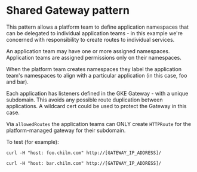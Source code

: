 <H1>Shared Gateway pattern</H1>

This pattern allows a platform team to define application namespaces that can be delegated to individual application teams - in this example we're concerned with responsibility to create routes to individual services.

An application team may have one or more assigned namespaces. Application teams are assigned permissions only on their namespaces.

When the platform team creates namespaces they label the application team's namespaces to align with a particular application (in this case, foo and bar).

Each application has listeners defined in the GKE Gateway - with a unique subdomain. This avoids any possible route duplication between applications. A wildcard cert could be used to protect the Gateway in this case.

Via `allowedRoutes` the application teams can ONLY create `HTTPRoute` for the platform-managed gateway for their subdomain.

To test (for example):

```curl -H "host: foo.chilm.com" http://[GATEWAY_IP_ADDRESS]/```

```curl -H "host: bar.chilm.com" http://[GATEWAY_IP_ADDRESS]/```
